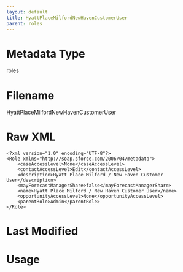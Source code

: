 ```yaml
---
layout: default
title: HyattPlaceMilfordNewHavenCustomerUser
parent: roles
---
```

# Metadata Type
roles


# Filename 
HyattPlaceMilfordNewHavenCustomerUser


# Raw XML
```
<?xml version="1.0" encoding="UTF-8"?>
<Role xmlns="http://soap.sforce.com/2006/04/metadata">
    <caseAccessLevel>None</caseAccessLevel>
    <contactAccessLevel>Edit</contactAccessLevel>
    <description>Hyatt Place Milford / New Haven Customer User</description>
    <mayForecastManagerShare>false</mayForecastManagerShare>
    <name>Hyatt Place Milford / New Haven Customer User</name>
    <opportunityAccessLevel>None</opportunityAccessLevel>
    <parentRole>Admin</parentRole>
</Role>
```


# Last Modified


# Usage

